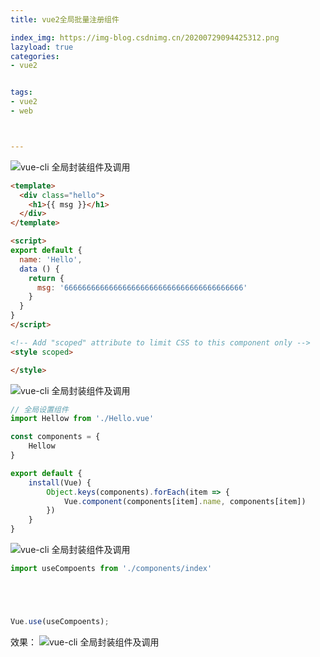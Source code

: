 ```yaml
---
title: vue2全局批量注册组件

index_img: https://img-blog.csdnimg.cn/20200729094425312.png
lazyload: true
categories:
- vue2


tags:
- vue2
- web



---
```






![vue-cli 全局封装组件及调用](https://img-blog.csdnimg.cn/20200729094425312.png)

```html
<template>
  <div class="hello">
    <h1>{{ msg }}</h1>
  </div>
</template>

<script>
export default {
  name: 'Hello',
  data () {
    return {
      msg: '6666666666666666666666666666666666666666'
    }
  }
}
</script>

<!-- Add "scoped" attribute to limit CSS to this component only -->
<style scoped>

</style>

```


![vue-cli 全局封装组件及调用](https://img-blog.csdnimg.cn/20200729094502987.png)

```javascript
// 全局设置组件
import Hellow from './Hello.vue'

const components = {
    Hellow
}

export default {
    install(Vue) {
        Object.keys(components).forEach(item => {
            Vue.component(components[item].name, components[item])
        })
    }
}

```

![vue-cli 全局封装组件及调用](https://img-blog.csdnimg.cn/20200729094600900.png)

```javascript
import useCompoents from './components/index'





Vue.use(useCompoents);
```





效果：
![vue-cli 全局封装组件及调用](https://img-blog.csdnimg.cn/20200729094754817.png)
